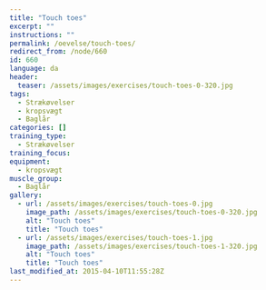 ```yaml
---
title: "Touch toes"
excerpt: ""
instructions: ""
permalink: /oevelse/touch-toes/
redirect_from: /node/660
id: 660
language: da
header:
  teaser: /assets/images/exercises/touch-toes-0-320.jpg
tags:
  - Strækøvelser
  - kropsvægt
  - Baglår
categories: []
training_type: 
  - Strækøvelser
training_focus: 
equipment:
  - kropsvægt
muscle_group:
  - Baglår
gallery:
  - url: /assets/images/exercises/touch-toes-0.jpg
    image_path: /assets/images/exercises/touch-toes-0-320.jpg
    alt: "Touch toes"
    title: "Touch toes"
  - url: /assets/images/exercises/touch-toes-1.jpg
    image_path: /assets/images/exercises/touch-toes-1-320.jpg
    alt: "Touch toes"
    title: "Touch toes"
last_modified_at: 2015-04-10T11:55:28Z
---
```

